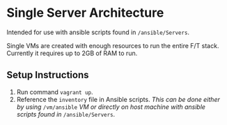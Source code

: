 # Single Server Architecture

Intended for use with ansible scripts found in `/ansible/Servers`.

Single VMs are created with enough resources to run the entire F/T stack. Currently it requires up to 2GB of RAM to run.

## Setup Instructions

1. Run command `vagrant up`.
2. Reference the `inventory` file in Ansible scripts.
*This can be done either by using* `/vm/ansible` *VM or directly on host machine with ansible scripts found in* `/ansible/Servers`.